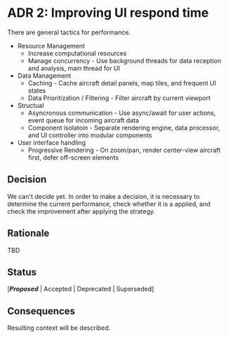 # ADR 2: Improving UI respond time
There are general tactics for performance.
- Resource Management
  - Increase computational resources
  - Manage concurrency - Use background threads for data reception and analysis, main thread for UI
- Data Management
  - Caching - Cache aircraft detail panels, map tiles, and frequent UI states
  - Data Prioritization / Filtering - Filter aircraft by current viewport
- Structual
  - Asyncronous communication - Use async/await for user actions, event queue for incoming aircraft data
  - Component isolatoin - Separate rendering engine, data processor, and UI controller into modular components
- User interface handling
  - Progressive Rendering - On zoom/pan, render center-view aircraft first, defer off-screen elements

## Decision 
We can't decide yet. In order to make a decision, it is necessary to determine the current performance, check whether it is a applied, and check the improvement after applying the strategy.

## Rationale 
TBD

## Status
[***Proposed*** | Accepted | Deprecated | Superseded]

## Consequences
Resulting context will be described.